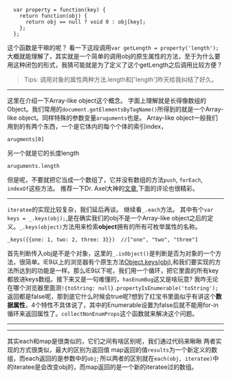 ```
  var property = function(key) {
    return function(obj) {
      return obj == null ? void 0 : obj[key];
    };
  };
```
这个函数是干嘛的呢？
看一下这段调用`var getLength = property('length');`大概就能理解了，其实就是一个简单的调用obj的原生属性的方法，至于为什么要用这种闭包的形式，我猜可能就是为了定义了这个getLength之后调用比较方便？
>Tips: 调用对象的属性两种方法.length和['length']昨天给我纠结了好久。

***
这里在介绍一下Array-like object这个概念。
字面上理解就是长得像数组的Object。我们常用的`document.getElementsByTagName()`所得到的就是一个Array-like object。同样特殊的参数变量`aruguments`也是。
Array-like object一般我们用到的有两个东西，一个是它体内的每个个体的索引index，
```
arugments[0]
```
另一个就是它的长度length
```
aruguments.length
```
但是呢，不要就把它当成一个数组了，它并没有数组的方法`push`, `forEach`, `indexOf`这些方法。
推荐一下Dr. Axel大神的[文章](http://www.2ality.com/2013/05/quirk-array-like-objects.htm),下面的评论也很精彩。

***
`iteratee`的实现比较复杂，我们延后再谈。
继续看`_.each`方法。
其中有个`var keys = _.keys(obj);`,是在确实我们的obj不是一个Array-like object之后的定义。`_.keys(object)`方法用来检索**object**拥有的所有可枚举属性的名称。
```
_keys({{one: 1, two: 2, three: 3}})  //["one", "two", "three"]
```
首先判断传入obj是不是个对象，这里的`_.isObject()`是判断是否为对象的一个方法，很简单。IE9以上的浏览器有个原生方法[Object.keys(obj)](https://developer.mozilla.org/en-US/docs/Web/JavaScript/Reference/Global_Objects/Object/keys),和我们要实现的方法所达到的功能是一样。那么IE9以下呢，我们用一个循环，把它里面的所有key都放进keys数组。接下来又是一句难懂的，`hasEnumBug`这又是啥玩意? 我咋无论在哪个浏览器里面测`!{toString: null}.propertyIsEnumerable('toString');`返回都是false呢，那到底它什么时候会true呢?想到了红宝书里面似乎有讲这个**数据属性**，4个特性不具体说了，其中的Enumerable设置为false后就不能用for-in循环来返回属性了。`collectNonEnumProps`这个函数就来解决这个问题。

***
***
其实each和map是很类似的，它们之间有啥区别呢，我们通过代码来瞅瞅
两者实现的方式很类似，最大的区别为返回值
map返回的值`results`为一个新定义的数组，而each返回的是参数中的`obj`;
所以两者的区别就在`each(obj, iteratee)`中的iteratee是会改变obj的，而map返回的是一个新的iteratee过的数组。